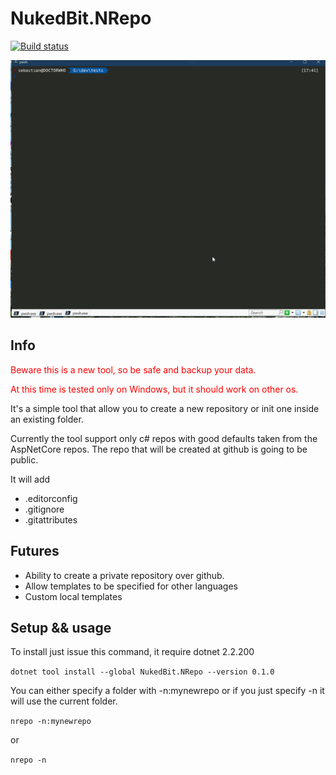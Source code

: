 # NukedBit.NRepo

[![Build status](https://nukedbit.visualstudio.com/NukedBit/_apis/build/status/NukedBit-ASP.NET%20Core-CI)](https://nukedbit.visualstudio.com/NukedBit/_build/latest?definitionId=11)

![NRepo Usage Animation](./nrepo.gif)

## Info

<p style="color:red">Beware this is a new tool, so be safe and backup your data.</p>
<p style="color:red">At this time is tested only on Windows, but it should work on other os.</p>

It's a simple tool that allow you to create a new repository or init one inside an existing folder.

Currently the tool support only c# repos with good defaults taken from the AspNetCore repos.
The repo that will be created at github is going to be public.



It will add
* .editorconfig
* .gitignore 
* .gitattributes

## Futures

* Ability to create a private repository over github.
* Allow templates to be specified for other languages
* Custom local templates

## Setup && usage

To install just issue this command, it require dotnet 2.2.200

```dotnet tool install --global NukedBit.NRepo --version 0.1.0```

You can either specify a folder with -n:mynewrepo or if you just specify -n it will use the current folder.

```nrepo -n:mynewrepo```

or 

```nrepo -n```



